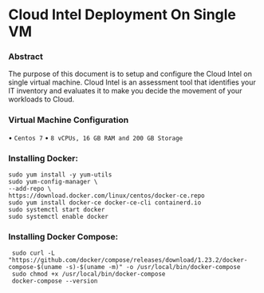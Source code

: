 # Cloud Intel Deployment On Single VM


### Abstract

The purpose of this document is to setup and configure the Cloud Intel on single virtual machine. Cloud Intel is an assessment tool that identifies your IT inventory and evaluates it to make you decide the movement of your workloads to Cloud.

### Virtual Machine Configuration


•        ` Centos 7 `
•        ` 8 vCPUs, 16 GB RAM and 200 GB Storage `

### Installing Docker:

    sudo yum install -y yum-utils
    sudo yum-config-manager \
    --add-repo \
    https://download.docker.com/linux/centos/docker-ce.repo
    sudo yum install docker-ce docker-ce-cli containerd.io
    sudo systemctl start docker
    sudo systemctl enable docker
    
    
### Installing Docker Compose:


     sudo curl -L "https://github.com/docker/compose/releases/download/1.23.2/docker-compose-$(uname -s)-$(uname -m)" -o /usr/local/bin/docker-compose
     sudo chmod +x /usr/local/bin/docker-compose
     docker-compose --version







